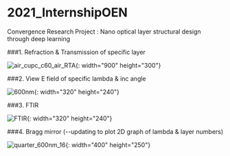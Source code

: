 # 2021_InternshipOEN
Convergence Research Project : Nano optical layer structural design through deep learning

###1. Refraction & Transmission of specific layer

![air_cupc_c60_air_RTA](https://user-images.githubusercontent.com/77601144/105927563-9618ef00-6087-11eb-8b6d-f20569919e68.png){: width="900" height="300"}


###2. View E field of specific lambda & inc angle

![600nm](https://user-images.githubusercontent.com/77601144/105927626-b8127180-6087-11eb-86d4-ba1312c26e50.gif){: width="320" height="240"}

###3. FTIR

![FTIR](https://user-images.githubusercontent.com/77601144/105927651-c3fe3380-6087-11eb-8184-b2d7f298ba77.gif){: width="320" height="240"}

###4. Bragg mirror (--updating to plot 2D graph of lambda & layer numbers)

![quarter_600nm_16](https://user-images.githubusercontent.com/77601144/105927676-d0828c00-6087-11eb-9ced-1bfb4511671b.png){: width="400" height="250"}
